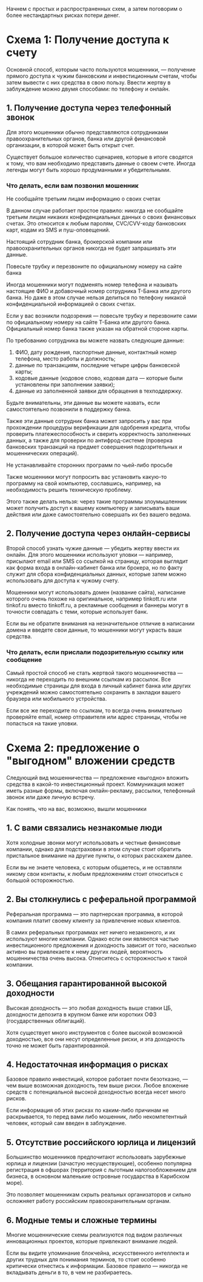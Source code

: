 Начнем с простых и распространенных схем, а затем поговорим о более нестандартных рисках потери денег.
# Схема 1: Получение доступа к счету
Основной способ, которым часто пользуются мошенники, — получение прямого доступа к чужим банковским и инвестиционным счетам, чтобы затем вывести с них средства в свою пользу. Ввести жертву в заблуждение можно двумя способами: по телефону и онлайн.
## 1. Получение доступа через телефонный звонок
Для этого мошенники обычно представляются сотрудниками правоохранительных органов, банка или другой финансовой организации, в которой может быть открыт счет.

Существует большое количество сценариев, которые в итоге сводятся к тому, что вам необходимо представить данные о своем счете. Иногда легенды могут быть хорошо продуманными и убедительными.
### Что делать, если вам позвонил мошенник
Не сообщайте третьим лицам информацию о своих счетах

В данном случае работает простое правило: никогда не сообщайте третьим лицам никаких конфиденциальных данных о своих финансовых счетах. Это относится к любым паролям, CVC/CVV-коду банковских карт, кодам из SMS и пуш-оповещений.

Настоящий сотрудник банка, брокерской компании или правоохранительных органов никогда не будет запрашивать эти данные.

Повесьте трубку и перезвоните по официальному номеру на сайте банка

Иногда мошенники могут подменять номер телефона и называть настоящие ФИО и добавочный номер сотрудника Т-Банка или другого банка. Но даже в этом случае нельзя делиться по телефону никакой конфиденциальной информацией о своих счетах.

Если у вас возникли подозрения — повесьте трубку и перезвоните сами по официальному номеру на сайте Т-Банка или другого банка. Официальный номер банка также указан на обратной стороне карты.

По требованию сотрудника вы можете назвать следующие данные:

1. ФИО, дату рождения, паспортные данные, контактный номер телефона, место работы и должность;
2. данные по транзакциям, последние четыре цифры банковской карты;
3. кодовые данные (кодовое слово, кодовая дата — которые были установлены при заполнении заявки);
4. данные из заполненной заявки для обращения в техподдержку.

Будьте внимательны, эти данные вы можете назвать, если самостоятельно позвонили в поддержку банка.

Также эти данные сотрудник банка может запросить у вас при прохождении процедуры верификации для одобрения кредита, чтобы проверить платежеспособность и сверить корректность заполненных данных, а также для проверки по антифрод-системе (проверка банковских транзакций на предмет совершения подозрительных и мошеннических операций).

Не устанавливайте сторонних программ по чьей-либо просьбе

Также мошенники могут попросить вас установить какую-то программу на свой компьютер, сославшись, например, на необходимость решить техническую проблему.

Этого также делать нельзя: через такие программы злоумышленник может получить доступ к вашему компьютеру и записывать ваши действия или даже самостоятельно совершать их без вашего ведома.

## 2. Получение доступа через онлайн-сервисы
Второй способ узнать чужие данные — убедить жертву ввести их онлайн. Для этого мошенники используют уловки — например, присылают email или SMS со ссылкой на страницу, которая выглядит как форма входа в онлайн-кабинет банка или брокера, но по факту служит для сбора конфиденциальных данных, которые затем можно использовать для доступа к чужому счету.

Мошенники могут использовать домен (название сайта), написание которого очень похоже на оригинальное, например tinkott.ru или tinkof.ru вместо tinkoff.ru, а рекламные сообщения и баннеры могут в точности совпадать с теми, которые использует банк.

Если вы не обратите внимания на незначительное отличие в написании домена и введете свои данные, то мошенники могут украсть ваши средства.

### Что делать, если прислали подозрительную ссылку или сообщение
Самый простой способ не стать жертвой такого мошенничества — никогда не переходить по внешним ссылкам из рассылок. Все необходимые страницы для входа в личный кабинет банка или других учреждений можно самостоятельно сохранить в закладки вашего браузера или мобильного устройства.

Если все же переходите по ссылкам, то всегда очень внимательно проверяйте email, номер отправителя или адрес страницы, чтобы не попасться на такие уловки.

# Схема 2: предложение о "выгодном" вложении средств
Следующий вид мошенничества — предложение «выгодно» вложить средства в какой-то инвестиционный проект. Коммуникация может иметь разные формы, включая онлайн-рекламу, рассылки, телефонный звонок или даже личную встречу.

Как понять, что на вас, возможно, вышли мошенники
## 1. С вами связались незнакомые люди
Хотя холодные звонки могут использовать и честные финансовые компании, однако для подстраховки в этом случае стоит обратить пристальное внимание на другие пункты, о которых расскажем далее.

Если вы не знаете человека, с которым общаетесь, и не оставляли никому свои контакты, к любым предложениям стоит относиться с большой осторожностью.

## 2. Вы столкнулись с реферальной программой
Реферальная программа — это партнерская программа, в которой компания платит своему клиенту за привлечение новых клиентов.

В самих реферальных программах нет ничего незаконного, и их используют многие компании. Однако если они являются частью инвестиционного предложения и доходность зависит от того, насколько активно вы привлекаете к нему других людей, вероятность мошенничества очень высока. Отнеситесь с осторожностью к такой компании.
## 3. Обещания гарантированной высокой доходности
Высокая доходность — это любая доходность выше ставки ЦБ, доходности депозита в крупном банке или коротких ОФЗ (государственных облигаций).

Хотя существует много инструментов с более высокой возможной доходностью, все они несут определенные риски, и эта доходность точно не может быть гарантированной.

## 4. Недостаточная информация о рисках
Базовое правило инвестиций, которое работает почти безотказно, — чем выше возможная доходность, тем выше риски. Любое вложение средств с потенциальной высокой доходностью всегда несет много рисков.

Если информация об этих рисках по каким-либо причинам не раскрывается, то перед вами либо мошенник, либо некомпетентный человек, который сам введен в заблуждение.

## 5. Отсутствие российского юрлица и лицензий
Большинство мошенников предпочитают использовать зарубежные юрлица и лицензии (зачастую несуществующие), особенно популярна регистрация в офшорах (территория с льготным налогообложением для бизнеса, в основном маленькие островные государства в Карибском море).

Это позволяет мошенникам скрыть реальных организаторов и сильно осложняет работу российским правоохранительным органам.

## 6. Модные темы и сложные термины
Многие мошеннические схемы реализуются под видом различных инновационных проектов, которые привлекают внимание людей.

Если вы видите упоминание блокчейна, искусственного интеллекта и других трудных для понимания терминов, то стоит особенно критически отнестись к информации. Базовое правило — никогда не вкладывать деньги в то, в чем не разбираетесь.
